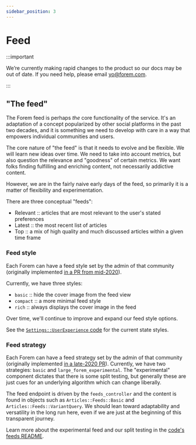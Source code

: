 ```yaml
---
sidebar_position: 3
---
```


# Feed

:::important

We’re currently making rapid changes to the product so our docs may be out of date. If you need help, please email [yo@forem.com](mailto:yo@forem.com).

:::

## "The feed"

The Forem feed is perhaps _the_ core functionality of the service. It's an adaptation of a concept popularized by other social platforms in the past two decades, and it is something we need to develop with care in a way that empowers individual communities and users.

The core nature of "the feed" is that it needs to evolve and be flexible. We will learn new ideas over time. We need to take into account metrics, but also question the relevance and "goodness" of certain metrics. We want folks finding fulfilling and enriching content, not necessarily addictive content.

However, we are in the fairly naive early days of the feed, so primarily it is a matter of flexibility and experimentation.

There are three conceptual "feeds":

- Relevant :: articles that are most relevant to the user's stated preferences
- Latest :: the most recent list of articles
- Top :: a mix of high quality and much discussed articles within a given time frame

### Feed style

Each Forem can have a feed style set by the admin of that community (originally implemented [in a PR from mid-2020](https://github.com/forem/forem/pull/8721)).

Currently, we have three styles:

- `basic` :: hide the cover image from the feed view
- `compact` :: a more minimal feed style
- `rich` :: always displays the cover image in the feed

Over time, we'll continue to improve and expand our feed style options.

See the [`Settings::UserExperience` code](https://github.com/forem/forem/blob/main/app/models/settings/user_experience.rb) for the current state styles.

### Feed strategy

Each Forem can have a feed strategy set by the admin of that community (originally implemented [in a late-2020 PR](https://github.com/forem/forem/pull/10245)). Currently, we have two strategies: `basic` and `large_forem_experimental`. The "experimental" component dictates that there is some split testing, but generally these are just cues for an underlying algorithm which can change liberally.

The feed endpoint is driven by the `feeds_controller` and the content is found in objects such as `Articles::Feeds::Basic` and `Articles::Feeds::VariantQuery`. We should lean toward adaptability and versatility in the long run here, even if we are just at the beginning of this transparent journey.

Learn more about the experimental feed and our split testing in the [code's feeds README](https://github.com/forem/forem/blob/main/app/models/articles/feeds/README.md).
